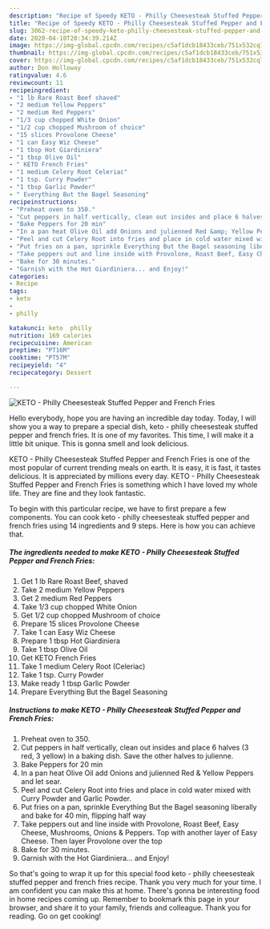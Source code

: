 ```yaml
---
description: "Recipe of Speedy KETO - Philly Cheesesteak Stuffed Pepper and French Fries"
title: "Recipe of Speedy KETO - Philly Cheesesteak Stuffed Pepper and French Fries"
slug: 3062-recipe-of-speedy-keto-philly-cheesesteak-stuffed-pepper-and-french-fries
date: 2020-04-10T20:34:39.214Z
image: https://img-global.cpcdn.com/recipes/c5af1dcb18433ceb/751x532cq70/keto-philly-cheesesteak-stuffed-pepper-and-french-fries-recipe-main-photo.jpg
thumbnail: https://img-global.cpcdn.com/recipes/c5af1dcb18433ceb/751x532cq70/keto-philly-cheesesteak-stuffed-pepper-and-french-fries-recipe-main-photo.jpg
cover: https://img-global.cpcdn.com/recipes/c5af1dcb18433ceb/751x532cq70/keto-philly-cheesesteak-stuffed-pepper-and-french-fries-recipe-main-photo.jpg
author: Don Holloway
ratingvalue: 4.6
reviewcount: 11
recipeingredient:
- "1 lb Rare Roast Beef shaved"
- "2 medium Yellow Peppers"
- "2 medium Red Peppers"
- "1/3 cup chopped White Onion"
- "1/2 cup chopped Mushroom of choice"
- "15 slices Provolone Cheese"
- "1 can Easy Wiz Cheese"
- "1 tbsp Hot Giardiniera"
- "1 tbsp Olive Oil"
- " KETO French Fries"
- "1 medium Celery Root Celeriac"
- "1 tsp. Curry Powder"
- "1 tbsp Garlic Powder"
- " Everything But the Bagel Seasoning"
recipeinstructions:
- "Preheat oven to 350."
- "Cut peppers in half vertically, clean out insides and place 6 halves (3 red, 3 yellow) in a baking dish. Save the other halves to julienne."
- "Bake Peppers for 20 min"
- "In a pan heat Olive Oil add Onions and julienned Red &amp; Yellow Peppers and let sear."
- "Peel and cut Celery Root into fries and place in cold water mixed with Curry Powder and Garlic Powder."
- "Put fries on a pan, sprinkle Everything But the Bagel seasoning liberally and bake for 40 min, flipping half way"
- "Take peppers out and line inside with Provolone, Roast Beef, Easy Cheese, Mushrooms, Onions &amp; Peppers. Top with another layer of Easy Cheese. Then layer Provolone over the top"
- "Bake for 30 minutes."
- "Garnish with the Hot Giardiniera... and Enjoy!"
categories:
- Recipe
tags:
- keto
- 
- philly

katakunci: keto  philly 
nutrition: 169 calories
recipecuisine: American
preptime: "PT16M"
cooktime: "PT57M"
recipeyield: "4"
recipecategory: Dessert

---
```



![KETO - Philly Cheesesteak Stuffed Pepper and French Fries](https://img-global.cpcdn.com/recipes/c5af1dcb18433ceb/751x532cq70/keto-philly-cheesesteak-stuffed-pepper-and-french-fries-recipe-main-photo.jpg)

Hello everybody, hope you are having an incredible day today. Today, I will show you a way to prepare a special dish, keto - philly cheesesteak stuffed pepper and french fries. It is one of my favorites. This time, I will make it a little bit unique. This is gonna smell and look delicious.



KETO - Philly Cheesesteak Stuffed Pepper and French Fries is one of the most popular of current trending meals on earth. It is easy, it is fast, it tastes delicious. It is appreciated by millions every day. KETO - Philly Cheesesteak Stuffed Pepper and French Fries is something which I have loved my whole life. They are fine and they look fantastic.


To begin with this particular recipe, we have to first prepare a few components. You can cook keto - philly cheesesteak stuffed pepper and french fries using 14 ingredients and 9 steps. Here is how you can achieve that.

<!--inarticleads1-->

##### The ingredients needed to make KETO - Philly Cheesesteak Stuffed Pepper and French Fries:

1. Get 1 lb Rare Roast Beef, shaved
1. Take 2 medium Yellow Peppers
1. Get 2 medium Red Peppers
1. Take 1/3 cup chopped White Onion
1. Get 1/2 cup chopped Mushroom of choice
1. Prepare 15 slices Provolone Cheese
1. Take 1 can Easy Wiz Cheese
1. Prepare 1 tbsp Hot Giardiniera
1. Take 1 tbsp Olive Oil
1. Get  KETO French Fries
1. Take 1 medium Celery Root (Celeriac)
1. Take 1 tsp. Curry Powder
1. Make ready 1 tbsp Garlic Powder
1. Prepare  Everything But the Bagel Seasoning




<!--inarticleads2-->

##### Instructions to make KETO - Philly Cheesesteak Stuffed Pepper and French Fries:

1. Preheat oven to 350.
1. Cut peppers in half vertically, clean out insides and place 6 halves (3 red, 3 yellow) in a baking dish. Save the other halves to julienne.
1. Bake Peppers for 20 min
1. In a pan heat Olive Oil add Onions and julienned Red &amp; Yellow Peppers and let sear.
1. Peel and cut Celery Root into fries and place in cold water mixed with Curry Powder and Garlic Powder.
1. Put fries on a pan, sprinkle Everything But the Bagel seasoning liberally and bake for 40 min, flipping half way
1. Take peppers out and line inside with Provolone, Roast Beef, Easy Cheese, Mushrooms, Onions &amp; Peppers. Top with another layer of Easy Cheese. Then layer Provolone over the top
1. Bake for 30 minutes.
1. Garnish with the Hot Giardiniera... and Enjoy!




So that's going to wrap it up for this special food keto - philly cheesesteak stuffed pepper and french fries recipe. Thank you very much for your time. I am confident you can make this at home. There's gonna be interesting food in home recipes coming up. Remember to bookmark this page in your browser, and share it to your family, friends and colleague. Thank you for reading. Go on get cooking!
